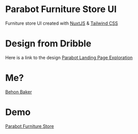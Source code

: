 # Parabot Furniture Store UI

Furniture store UI created with [NuxtJS](https://nuxtjs.org) & [Tailwind CSS](https://tailwindcss.com/)

# Design from Dribble

Here is a link to the design [Parabot Landing Page Exploration](https://dribbble.com/shots/16433967-Parabot-Landing-Page-Exploration/attachments/11063830?mode=media)

# Me?

[Behon Baker](https://behonbaker.com)

# Demo

[Parabot Furniture Store](https://parabot-furniture.behonbaker.com)
